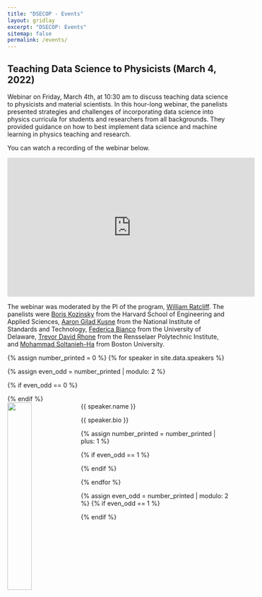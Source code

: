 ```yaml
---
title: "DSECOP - Events"
layout: gridlay
excerpt: "DSECOP: Events"
sitemap: false
permalink: /events/
---
```


## Teaching Data Science to Physicists (March 4, 2022) <a name="webinar"></a>

Webinar on Friday, March 4th, at 10:30 am to discuss teaching data science to physicists and material scientists. In this hour-long webinar, the panelists presented strategies and challenges of incorporating data science into physics curricula for students and researchers from all backgrounds. They provided guidance on how to best implement data science and machine learning in physics teaching and research.

You can watch a recording of the webinar below.

<iframe width="560" height="315" src="https://www.youtube.com/embed/TNLaVmLV6mw" title="YouTube video player" frameborder="0" allow="accelerometer; autoplay; clipboard-write; encrypted-media; gyroscope; picture-in-picture" allowfullscreen></iframe>

The webinar was moderated by the PI of the program, [William Ratcliff](https://www.nist.gov/people/william-d-ratcliff). The panelists were [Boris Kozinsky](https://bkoz.seas.harvard.edu/people/boris-kozinsky) from the Harvard School of Engineering and Applied Sciences, [Aaron Gilad Kusne](https://www.nist.gov/people/aaron-gilad-kusne) from the National Institute of Standards and Technology, [Federica Bianco](http://fbb.space/) from the University of Delaware, [Trevor David Rhone](https://science.rpi.edu/physics/faculty/trevor-rhone) from the Rensselaer Polytechnic Institute, and [Mohammad Soltanieh-Ha](https://www.bu.edu/questrom/profile/mohammad-soltanieh-ha/) from Boston University.


{% assign number_printed = 0 %}
{% for speaker in site.data.speakers %}

{% assign even_odd = number_printed | modulo: 2 %}

{% if even_odd == 0 %}
<div class="row">
{% endif %}

<div class="col-sm-6 clearfix">
 <div class="well">
  <pubtit>{{ speaker.name }}</pubtit>
  <img src="{{ site.url }}{{ site.baseurl }}/images/eventpic/{{ speaker.photo }}" class="img-responsive" width="33%" style="float: left" />
  <p>{{ speaker.bio }}</p>
 </div>
</div>

{% assign number_printed = number_printed | plus: 1 %}

{% if even_odd == 1 %}
</div>
{% endif %}

{% endfor %}

{% assign even_odd = number_printed | modulo: 2 %}
{% if even_odd == 1 %}
</div>
{% endif %}

<p> &nbsp; </p>
